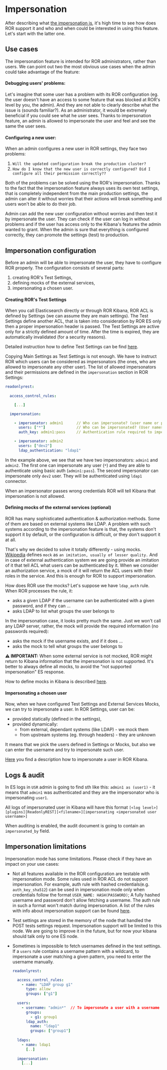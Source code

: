 # Impersonation 

After describing what [the impersonation is](../kibana.md#impersonate), it's high time to see how does ROR support it and who and when could be interested in using this feature. Let's start with the latter one.

## Use cases

The impersonation feature is intended for ROR administrators, rather than users. We can point out two the most obvious use cases when the admin could take advantage of the feature:

#### Debugging users' problems:

Let's imagine that some user has a problem with its ROR configuration (eg. the user doesn't have an access to some feature that was blocked at ROR's level by you, the admin). And they are not able to clearly describe what the issue is (sounds familiar?). As an administrator, it would be extremely beneficial if you could see what he user sees. Thanks to impersonation feature, an admin is allowed to impersonate the user and feel and see the same the user sees. 

#### Configuring a new user:

When an admin configures a new user in ROR settings, they face two problems:

1. `Will the updated configuration break the production cluster?`
1. `How do I know that the new user is correctly configured? Did I configure all their permission correctly??`

Both of the problems can be solved using the ROR's impersonation. Thanks to the fact that the impersonation feature always uses its own test settings, that is completely independent from the main production settings, the admin can alter it without worries that their actions will break something and users won't be able to do their job. 

Admin can add the new user configuration without worries and then test it by impersonate the user. They can check if the user can log in without problems and if the user has access only to the Kibana's features the admin wanted to grant. When the admin is sure that everything is configured correctly, they can promote the settings (test) to production. 

## Impersonation configuration

Before an admin will be able to impersonate the user, they have to configure ROR properly. The configuration consists of several parts:

1. creating ROR's Test Settings,
2. defining mocks of the external services,
3. impersonating a chosen user.

#### Creating ROR's Test Settings

When you call Elasticsearch directly or through ROR Kibana, ROR ACL is defined by Settings (we can assume they are main settings). The Test Settings define another ACL, that is taken into consideration by ROR ES only then a proper impersonation header is passed. The Test Settings are active only for a strictly defined amount of time. After the time is expired, they are automatically invalidated (for a security reasons). 

Detailed instruction how to define Test Settings can be find [here](../examples/impersonation/test-settings-ui.md).

Copying Main Settings as Test Settings is not enough. We have to instruct ROR which users can be considered as impersonators (the ones, who are allowed to impersonate any other user). The list of allowed impersonators and their permissions are defined in the `impersonation` section in ROR Settings:

```yaml
readonlyrest:
  
  access_control_rules:

    [...]

  impersonation:

    - impersonator: admin1      // Who can impersonate? (user name or pattern)
      users: ["*"]              // Who can be impersonated? (User names or patterns)
      auth_key: admin1:pass     // Authentication rule required to impersonate (any authentication rule can be used here)

    - impersonator: admin2
      users: ["dev2"]
      ldap_authentication: "ldap1"
```

In the example above, we see that we have two impersonators: `admin1` and `admin2`. The first one can impersonate any user (`*`) and they are able to authenticate using basic auth (`admin1:pass`). The second impersonator can impersonate only `dev2` user. They will be authenticated using `ldap1` connector.

When an impersonator passes wrong credentials ROR will tell Kibana that impersonation is not allowed.

#### Defining mocks of the external services (optional)

ROR has many sophisticated authentication & authorization methods. Some of them are based on external systems like LDAP. A problem with such systems according to the impersonation feature is that, the systems don't support it by default, or the configuration is difficult, or they don't support it at all. 

That's why we decided to solve it totally differently - using mocks. [Wikipedia](https://en.wiktionary.org/wiki/mock) defines `mock` as `an imitation, usually of lesser quality.` And in case of external authentication system we are going provide an imitation of it that tell ACL what users can be authenticated by it. When we consider an authorization service, a mock of it will return the ACL users with their roles in the service. And this is enough for ROR to support impersonation. 

How does ROR use the mocks? Let's suppose we have `ldap_auth` rule. When ROR processes the rule, it:
* asks a given LDAP if the username can be authenticated with a given password, and if they can ...
* asks LDAP to list what groups the user belongs to

In the impersonation case, it looks pretty much the same. Just we won't call any LDAP server, rather, the mock will provide the required information (no passwords required):
* asks the mock if the username exists, and if it does ...
* asks the mock to tell what groups the user belongs to

**⚠️ IMPORTANT:** When some external service is not mocked, ROR might return to Kibana information that the impersonation is not supported. It's better to always define all mocks, to avoid the "not supported impersonation" ES response.

How to define mocks in Kibana is described [here](../examples/impersonation/external-services-mocks-ui.md).

#### Impersonating a chosen user

Now, when we have configured Test Settings and External Services Mocks, we can try to impersonate a user. In ROR Settings, user can be:
* provided statically (defined in the settings),
* provided dynamically:
   * from external, dependant systems (like LDAP) - we mock them
   * from upstream systems (eg. through headers) - they are unknown

It means that we pick the users defined in Settings or Mocks, but also we can enter the username and try to impersonate such user.

[Here](../examples/impersonation/impersonate-user-ui.md) you find a description how to impersonate a user in ROR Kibana.

## Logs & audit

In ES logs in `USR` admin is going to find sth like this: `admin1 as (user1)` - it means that `admin1` was authenticated and they are the impersonator who is impersonating `user1`. 

All logs of impersonated user in Kibana will have this format `[<log level>][plugins][ReadonlyREST][<filename>][impersonating <impersonated user username>]`

When auditing is enabled, the audit document is going to contain an `impersonated_by` field.


## Impersonation limitations

Impersonation mode has some limitations. Please check if they have an impact on your use cases:

* Not all features available in the ROR configuration are testable with impersonation mode.
Some rules used in ROR ACL do not support impersonation. For example, auth rule with hashed credentials(e.g. `auth_key_sha512`) can be used in impersonation mode only when credentials follow the format `USER_NAME: HASH(PASSWORD)`; A fully hashed username and password don't allow fetching a username. The auth rule in such a format won't match during impersonation.
A list of the rules with info about impersonation support can be found [here](../elasticsearch.md#rules).

* Test settings are stored in the memory of the node that handled the POST tests settings request.
Impersonation support will be limited to this node. We are going to improve it in the future, but for now your kibana should talk only to one ES node.

* Sometimes is impossible to fetch usernames defined in the test settings.
If a `users` rule contains a username pattern with a wildcard, to impersonate a user matching a given pattern, you need to enter the username manually.

  ```yaml
  readonlyrest:

    access_control_rules:
      - name: "LDAP group g1"
        type: allow
        groups: ["g1"]
      
    users:
      - username: "admin*"  // To impersonate a user with a username matching 'admin*' you need to enter the username manually, like 'admin123'
        groups:
          - g1: group1
        ldap_auth:
          name: "ldap1"
          groups: ["group1"]
        
    ldaps:
      - name: ldap1
        [..]
        
    impersonation:
      [...]
  ```
